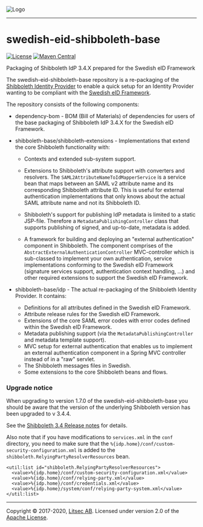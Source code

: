 ![Logo](https://github.com/litsec/eidas-opensaml/blob/master/docs/img/litsec-small.png)

------

# swedish-eid-shibboleth-base

[![License](https://img.shields.io/badge/License-Apache%202.0-blue.svg)](https://opensource.org/licenses/Apache-2.0) [![Maven Central](https://maven-badges.herokuapp.com/maven-central/se.litsec.sweid.idp/shibboleth-base/badge.svg)](https://maven-badges.herokuapp.com/maven-central/se.litsec.sweid.idp/shibboleth-base)

Packaging of Shibboleth IdP 3.4.X prepared for the Swedish eID Framework

The swedish-eid-shibboleth-base repository is a re-packaging of the [Shibboleth Identity Provider](https://wiki.shibboleth.net/confluence/display/IDP30/Home) to enable a quick setup for an Identity Provider wanting to be compliant with the [Swedish eID Framework](https://github.com/swedenconnect/technical-framework).

The repository consists of the following components:

* dependency-bom - BOM (Bill of Materials) of dependencies for users of the base packaging of Shibboleth IdP 3.4.X for the Swedish eID Framework.

* shibboleth-base/shibboleth-extensions - Implementations that extend the core Shibboleth functionality with:
	* Contexts and extended sub-system support.
	
	* Extensions to Shibboleth's attribute support with converters and resolvers. The `SAML2AttributeNameToIdMapperService` is a service bean that maps between an SAML v2 attribute name and its corresponding Shibboleth attribute ID. This is useful for external authentication implementations that only knows about the actual SAML attribute name and not its Shibboleth ID.

	* Shibboleth's support for publishing IdP metadata is limited to a static JSP-file. Therefore a `MetadataPublishingController` class that supports publishing of signed, and up-to-date, metadata is added.

	* A framework for building and deploying an "external authentication" component in Shibboleth. The component comprises of the `AbstractExternalAuthenticationController` MVC-controller which is sub-classed to implement your own authentication, service implementations conforming to the Swedish eID Framework (signature services support, authentication context handling, ...) and other required extensions to support the Swedish eID Framework.


* shibboleth-base/idp - The actual re-packaging of the Shibboleth Identity Provider. It contains:
	- Definitions for all attributes defined in the Swedish eID Framework.
	- Attribute release rules for the Swedish eID Framework.
	- Extensions of the core SAML error codes with error codes defined within the Swedish eID Framework.
	- Metadata publishing support (via the `MetadataPublishingController` and metadata template support).
	- MVC setup for external authentication that enables us to implement an external authentication component in a Spring MVC controller instead of in a "raw" servlet.
	- The Shibboleth messages files in Swedish.
	- Some extensions to the core Shibboleth beans and flows.
	
### Upgrade notice

When upgrading to version 1.7.0 of the swedish-eid-shibboleth-base you should be aware that the version of the underlying Shibboleth version has been upgraded to v 3.4.4.

See the [Shibboleth 3.4 Release notes](https://wiki.shibboleth.net/confluence/display/IDP30/ReleaseNotes) for details.

Also note that if you have modifications to `services.xml` in the `conf` directory, you need to make sure that the `%{idp.home}/conf/custom-security-configuration.xml` is added to the `shibboleth.RelyingPartyResolverResources` bean.

```
<util:list id="shibboleth.RelyingPartyResolverResources">
  <value>%{idp.home}/conf/custom-security-configuration.xml</value>
  <value>%{idp.home}/conf/relying-party.xml</value>
  <value>%{idp.home}/conf/credentials.xml</value>
  <value>%{idp.home}/system/conf/relying-party-system.xml</value>
</util:list>
```

------

Copyright &copy; 2017-2020, [Litsec AB](http://www.litsec.se). Licensed under version 2.0 of the [Apache License](http://www.apache.org/licenses/LICENSE-2.0).
